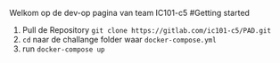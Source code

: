 Welkom op de dev-op pagina van team IC101-c5
#Getting started
1. Pull de Repository `git clone https://gitlab.com/ic101-c5/PAD.git`
2. `cd` naar de challange folder waar `docker-compose.yml`
3. run `docker-compose up`